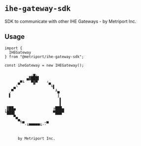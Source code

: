 # `ihe-gateway-sdk`

SDK to communicate with other IHE Gateways - by Metriport Inc.

## Usage

```
import {
  IHEGateway
} from "@metriport/ihe-gateway-sdk";

const iheGateway = new IHEGateway();
```

```
            ,▄,
          ▄▓███▌
      ▄▀╙   ▀▓▀    ²▄
    ▄└               ╙▌
  ,▀                   ╨▄
  ▌                     ║
                         ▌
                         ▌
,▓██▄                 ╔███▄
╙███▌                 ▀███▀
    ▀▄
      ▀╗▄         ,▄
         '╙▀▀▀▀▀╙''


      by Metriport Inc.

```
